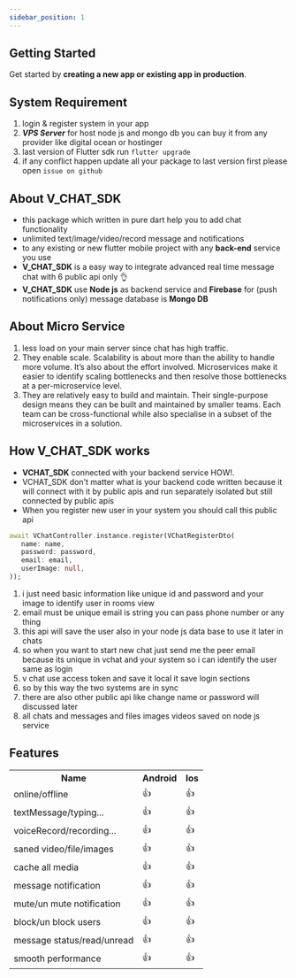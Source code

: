 ```yaml
---
sidebar_position: 1
---
```



## Getting Started

Get started by **creating a new app or existing app in production**.

## System Requirement

1. login & register system in your app
2. ***VPS Server***  for host node js and mongo db you can buy it from any provider like digital ocean or hostinger
3. last version of Flutter sdk run `flutter upgrade`
4. if any conflict happen update all your package to last version first please open `issue on github`
## About V_CHAT_SDK

- this package which written in pure dart help you to add chat functionality
- unlimited text/image/video/record message and notifications
- to any existing or new flutter mobile  project  with  any **back-end** service you use
- **V_CHAT_SDK** is a easy way to integrate advanced real time message chat with 6 public api only 👌
- **V_CHAT_SDK** use **Node js** as backend service and **Firebase** for (push notifications only) message database is **Mongo DB**

## About Micro Service
1. less load on your main server since chat has high traffic.
2. They enable scale. Scalability is about more than the ability to handle more volume. It’s also about the effort involved. Microservices make it easier to identify scaling bottlenecks and then resolve those bottlenecks at a per-microservice level.
3. They are relatively easy to build and maintain. Their single-purpose design means they can be built and maintained by smaller teams. Each team can be cross-functional while also specialise in a subset of the microservices in a solution.

## How V_CHAT_SDK works
- **VCHAT_SDK** connected with your backend service  HOW!.
- VCHAT_SDK don't matter what is your backend code written because it will connect with it
  by public apis and run separately isolated but still connected by public apis
- When you register new user in your system you should call this public api

```dart
await VChatController.instance.register(VChatRegisterDto(
   name: name,
   password: password,
   email: email,
   userImage: null,
));
```
1. i just need basic information like unique id and password and your image to identify user in rooms view
2. email must be unique email is string you can pass phone number or any thing
3. this api will save the user also in your node js data base to use it later in chats
4. so when you want to start new chat just send me the peer email because its unique in vchat and your system so i can identify the user same as login
5. v chat use access token and save it local it save login sections
6. so by this way the two systems are in sync
7. there are also other public api like change name or password will discussed later
8. all chats and messages and files images videos saved on node js service

## Features

<table>
  <tr>
    <th>Name</th>
    <th>Android</th>
    <th>Ios</th>
  </tr>

  <tr>
    <td>online/offline</td>
    <td>👍</td>
    <td>👍</td>
  </tr>

  <tr>
    <td>textMessage/typing...</td>
    <td>👍</td>
    <td>👍</td>
  </tr>


  <tr>
    <td>voiceRecord/recording...</td>
    <td>👍</td>
    <td>👍</td>
  </tr>


  <tr>
    <td>saned video/file/images</td>
    <td>👍</td>
    <td>👍</td>
  </tr>

  <tr>
    <td>cache all media</td>
    <td>👍</td>
    <td>👍</td>
  </tr>

  <tr>
    <td>message notification</td>
    <td>👍</td>
    <td>👍</td>
  </tr>


  <tr>
    <td>mute/un mute notification</td>
    <td>👍</td>
    <td>👍</td>
  </tr>

 <tr>
    <td>block/un block users</td>
    <td>👍</td>
    <td>👍</td>
  </tr>

 <tr>
    <td>message status/read/unread</td>
    <td>👍</td>
    <td>👍</td>
  </tr>

 <tr>
    <td>smooth performance</td>
    <td>👍</td>
    <td>👍</td>
 </tr>
</table>